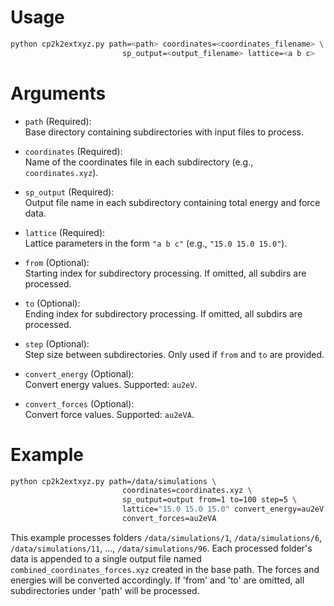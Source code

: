 # Usage
```sh 
python cp2k2extxyz.py path=<path> coordinates=<coordinates_filename> \
                         sp_output=<output_filename> lattice=<a b c>
```

# Arguments

- `path` (Required):  
  Base directory containing subdirectories with input files to process.

- `coordinates` (Required):  
  Name of the coordinates file in each subdirectory (e.g., `coordinates.xyz`).

- `sp_output` (Required):  
  Output file name in each subdirectory containing total energy and force data.

- `lattice` (Required):  
  Lattice parameters in the form `"a b c"` (e.g., `"15.0 15.0 15.0"`).

- `from` (Optional):  
  Starting index for subdirectory processing. If omitted, all subdirs are processed.

- `to` (Optional):  
  Ending index for subdirectory processing. If omitted, all subdirs are processed.

- `step` (Optional):  
  Step size between subdirectories. Only used if `from` and `to` are provided.

- `convert_energy` (Optional):  
  Convert energy values. Supported: `au2eV`.

- `convert_forces` (Optional):  
  Convert force values. Supported: `au2eVA`.

# Example
```sh
python cp2k2extxyz.py path=/data/simulations \
                         coordinates=coordinates.xyz \
                         sp_output=output from=1 to=100 step=5 \
                         lattice="15.0 15.0 15.0" convert_energy=au2eV \
                         convert_forces=au2eVA
```
This example processes folders `/data/simulations/1`, `/data/simulations/6`, `/data/simulations/11`, ..., `/data/simulations/96`. 
Each processed folder's data is appended to a single output file named `combined_coordinates_forces.xyz` created in the base path.
The forces and energies will be converted accordingly. If 'from' and 'to' are omitted, all subdirectories under 'path' will be processed.